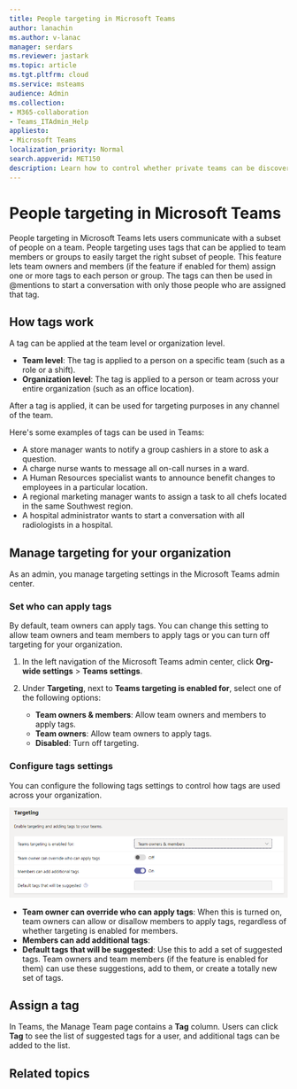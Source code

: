 ```yaml
---
title: People targeting in Microsoft Teams
author: lanachin
ms.author: v-lanac
manager: serdars
ms.reviewer: jastark
ms.topic: article
ms.tgt.pltfrm: cloud
ms.service: msteams
audience: Admin
ms.collection: 
- M365-collaboration
- Teams_ITAdmin_Help
appliesto: 
- Microsoft Teams
localization_priority: Normal
search.appverid: MET150
description: Learn how to control whether private teams can be discovered by Microsoft Teams users through suggestions in the team gallery and search results. 
---
```


# People targeting in Microsoft Teams

People targeting in Microsoft Teams lets users communicate with a subset of people on a team. People targeting uses tags that can be applied to team members or groups to easily target the right subset of people. This feature lets team owners and members (if the feature if enabled for them) assign one or more tags to each person or group. The tags can then be used in @mentions to start a conversation with only those people who are assigned that tag.

## How tags work

A tag can be applied at the team level or organization level.

- **Team level**: The tag is applied to a person on a specific team (such as a role or a shift).
- **Organization level**: The tag is applied to a person or team across your entire organization (such as an office location).

After a tag is applied, it can be used for targeting purposes in any channel of the team. 

Here's some examples of tags can be used in Teams:

 - A store manager wants to notify a group cashiers in a store to ask a question.
 - A charge nurse wants to message all on-call nurses in a ward.  
 - A Human Resources specialist wants to announce benefit changes to employees in a particular location.
 - A regional marketing manager wants to assign a task to all chefs located in the same Southwest region.
 - A hospital administrator wants to start a conversation with all radiologists in a hospital.

## Manage targeting for your organization

As an admin, you manage targeting settings in the Microsoft Teams admin center.

### Set who can apply tags

By default, team owners can apply tags. You can change this setting to allow team owners and team members to apply tags or you can turn off targeting for your organization. 

1. In the left navigation of the Microsoft Teams admin center, click **Org-wide settings** > **Teams settings**.
2. Under **Targeting**, next to **Teams targeting is enabled for**, select one of the following options:

    - **Team owners & members**: Allow team owners and members to apply tags.
    - **Team owners**: Allow team owners to apply tags.
    - **Disabled**: Turn off targeting.

### Configure tags settings

You can configure the following tags settings to control how tags are used across your organization.

![Tags settings ](media/people-targeting-settings.png)

- **Team owner can override who can apply tags**: When this is turned on, team owners can allow or disallow members to apply tags, regardless of whether targeting is enabled for members.
- **Members can add additional tags**: 
- **Default tags that will be suggested**: Use this to add a set of suggested tags. Team owners and team members (if the feature is enabled for them) can use these suggestions, add to them, or create a totally new set of tags.

## Assign a tag

In Teams, the Manage Team page contains a **Tag** column. Users can click **Tag** to see the list of suggested tags for a user, and additional tags can be added to the list. 

## Related topics
